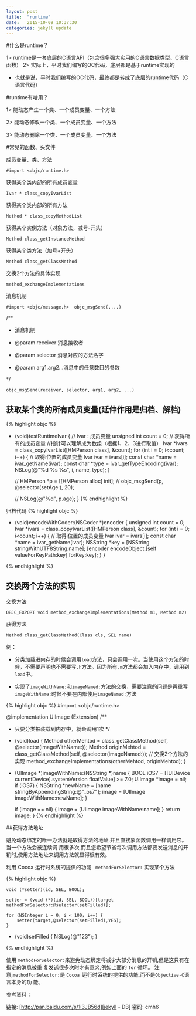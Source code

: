 ```yaml
---
layout: post
title:  "runtime"
date:   2015-10-09 10:37:30
categories: jekyll update
---
```



#什么是runtime？

1> runtime是一套底层的C语言API（包含很多强大实用的C语言数据类型、C语言函数）
2> 实际上，平时我们编写的OC代码，底层都是基于runtime实现的
* 也就是说，平时我们编写的OC代码，最终都是转成了底层的runtime代码（C语言代码）

#runtime有啥用？

1> 能动态产生一个类、一个成员变量、一个方法

2> 能动态修改一个类、一个成员变量、一个方法

3> 能动态删除一个类、一个成员变量、一个方法

#常见的函数、头文件

成员变量、类、方法

`#import <objc/runtime.h> `

获得某个类内部的所有成员变量

`Ivar * class_copyIvarList`

获得某个类内部的所有方法

`Method * class_copyMethodList`

获得某个实例方法（对象方法，减号-开头）

`Method class_getInstanceMethod`

获得某个类方法（加号+开头）

`Method class_getClassMethod`

交换2个方法的具体实现

`method_exchangeImplementations`

消息机制

`#import <objc/message.h>  objc_msgSend(....)`

/**

 *  消息机制

 *  @param receiver 消息接收者
 
 *  @param selector 消息对应的方法名字
 
 *  @param arg1.arg2...消息中的任意数目的参数 
 
 */
 
`objc_msgSend(receiver, selector, arg1, arg2, ...)`


## 获取某个类的所有成员变量(延伸作用是归档、解档)

{% highlight objc %}
- (void)testRuntimeIvar
{
    // Ivar : 成员变量
    unsigned int count = 0;
    // 获得所有的成员变量
    //指针可以理解成为数组（根据1、2、3进行取值）
    Ivar *ivars = class_copyIvarList([HMPerson class], &count);
    for (int i = 0; i<count; i++) {
        // 取得i位置的成员变量
        Ivar ivar = ivars[i];
        const char *name = ivar_getName(ivar);
        const char *type = ivar_getTypeEncoding(ivar);
        NSLog(@"%d %s %s", i, name, type);
    }
    
    //    HMPerson *p = [[HMPerson alloc] init];
    //    objc_msgSend(p, @selector(setAge:), 20);
    
    //    NSLog(@"%d", p.age);
}
{% endhighlight %}

归档代码
{% highlight objc %}
- (void)encodeWithCoder:(NSCoder *)encoder
{
    unsigned int count = 0;
    Ivar *ivars = class_copyIvarList([HMPerson class], &count);
    for (int i = 0; i<count; i++) {
        // 取得i位置的成员变量
        Ivar ivar = ivars[i];
        const char *name = ivar_getName(ivar);
        NSString *key = [NSString stringWithUTF8String:name];
        [encoder encodeObject:[self valueForKeyPath:key] forKey:key];
    }
}

{% endhighlight %}

## 交换两个方法的实现

交换方法

`OBJC_EXPORT void method_exchangeImplementations(Method m1, Method m2) 
`

获得方法

` Method class_getClassMethod(Class cls, SEL name)
`

例：

 - 分类加载进内存的时候会调用`load`方法，只会调用一次。当使用这个方法的时候，不需要声明也不需要写`.h`方法。因为所有`.m`方法都会加入内存中，调用到`load`中。
  
 - 实现了`imageWithName:`和`imageNamed:`方法的交换，需要注意的问题是再重写`imageWithName:`时候不要在内部使用`imageNamed:`方法

{% highlight objc %}
#import <objc/runtime.h>

@implementation UIImage (Extension)
/**
 *  只要分类被装载到内存中，就会调用1次
 */
+ (void)load
{
    Method otherMehtod = class_getClassMethod(self, @selector(imageWithName:));
    Method originMehtod = class_getClassMethod(self, @selector(imageNamed:));
    // 交换2个方法的实现
    method_exchangeImplementations(otherMehtod, originMehtod);
}

+ (UIImage *)imageWithName:(NSString *)name
{
    BOOL iOS7 = [[UIDevice currentDevice].systemVersion floatValue] >= 7.0;
    UIImage *image = nil;
    if (iOS7) {
        NSString *newName = [name stringByAppendingString:@"_os7"];
        image = [UIImage imageWithName:newName];
    }
    
    if (image == nil) {
        image = [UIImage imageWithName:name];
    }
    return image;
}
{% endhighlight %}

##获得方法地址

避免动态绑定的唯一办法就是取得方法的地址,并且直接象函数调用一样调用它。当一个方法会被连续调 用很多次,而且您希望节省每次调用方法都要发送消息的开销时,使用方法地址来调用方法就显得很有效。

利用 Cocoa 运行时系统的提供的功能 ` methodForSelector:` 实现某个方法

{% highlight objc %}

    
    void (*setter)(id, SEL, BOOL);
        setter = (void (*)(id, SEL, BOOL))[target methodForSelector:@selector(setFilled)];    
    for (NSInteger i = 0; i < 100; i++) {
        setter(target,@selector(setFilled),YES);
    }

- (void)setFilled
{
    NSLog(@"123");
}

{% endhighlight %}

使用 `methodForSelector:`来避免动态绑定将减少大部分消息的开销,但是这只有在指定的消息被重 复发送很多次时才有意义,例如上面的 `for` 循环。注意,`methodForSelector:`是 `Cocoa `运行时系统的提供的功能,而不是` Objective-C `语言本身的功 能。







参考资料：

链接: [http://pan.baidu.com/s/1i3JB56d][jekyll - DB] 密码: cmh6



	
[jekyll - DB]:    http://pan.baidu.com/s/1i3JB56d





